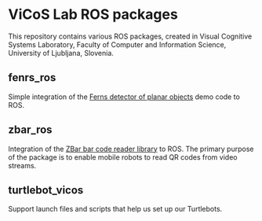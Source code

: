 ViCoS Lab ROS packages
======================

This repository contains various ROS packages, created in Visual Cognitive Systems Laboratory, Faculty of Computer and Information Science, University of Ljubljana, Slovenia.

fenrs_ros
---------

Simple integration of the [Ferns detector of planar objects](http://cvlab.epfl.ch/software/ferns/index.php) demo code to ROS.

zbar_ros
--------

Integration of the [ZBar bar code reader library](http://zbar.sourceforge.net/) to ROS. The primary purpose of the package is to enable mobile robots to read QR codes from video streams.

turtlebot_vicos
---------------

Support launch files and scripts that help us set up our Turtlebots.